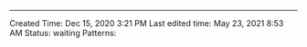 ---
Created Time: Dec 15, 2020 3:21 PM
Last edited time: May 23, 2021 8:53 AM
Status: waiting
Patterns: 